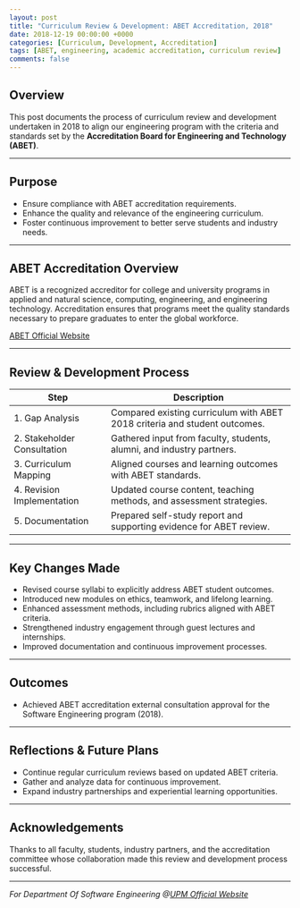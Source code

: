 ```yaml
---
layout: post
title: "Curriculum Review & Development: ABET Accreditation, 2018"
date: 2018-12-19 00:00:00 +0000
categories: [Curriculum, Development, Accreditation]
tags: [ABET, engineering, academic accreditation, curriculum review]
comments: false
---
```


## Overview

This post documents the process of curriculum review and development undertaken in 2018 to align our engineering program with the criteria and standards set by the **Accreditation Board for Engineering and Technology (ABET)**.

---

## Purpose

- Ensure compliance with ABET accreditation requirements.
- Enhance the quality and relevance of the engineering curriculum.
- Foster continuous improvement to better serve students and industry needs.

---

## ABET Accreditation Overview

ABET is a recognized accreditor for college and university programs in applied and natural science, computing, engineering, and engineering technology. Accreditation ensures that programs meet the quality standards necessary to prepare graduates to enter the global workforce.

[ABET Official Website](https://www.abet.org/)

---

## Review & Development Process

| Step                          | Description                                                                 |
|-------------------------------|-----------------------------------------------------------------------------|
| 1. Gap Analysis               | Compared existing curriculum with ABET 2018 criteria and student outcomes.   |
| 2. Stakeholder Consultation   | Gathered input from faculty, students, alumni, and industry partners.        |
| 3. Curriculum Mapping         | Aligned courses and learning outcomes with ABET standards.                   |
| 4. Revision Implementation    | Updated course content, teaching methods, and assessment strategies.         |
| 5. Documentation              | Prepared self-study report and supporting evidence for ABET review.          |

---

## Key Changes Made

- Revised course syllabi to explicitly address ABET student outcomes.
- Introduced new modules on ethics, teamwork, and lifelong learning.
- Enhanced assessment methods, including rubrics aligned with ABET criteria.
- Strengthened industry engagement through guest lectures and internships.
- Improved documentation and continuous improvement processes.

---

## Outcomes

- Achieved ABET accreditation external consultation approval for the Software Engineering program (2018).


---

## Reflections & Future Plans

- Continue regular curriculum reviews based on updated ABET criteria.
- Gather and analyze data for continuous improvement.
- Expand industry partnerships and experiential learning opportunities.

---

## Acknowledgements

Thanks to all faculty, students, industry partners, and the accreditation committee whose collaboration made this review and development process successful.

---

*For Department Of Software Engineering @[UPM Official Website](https://www.upm.edu.sa/)*
